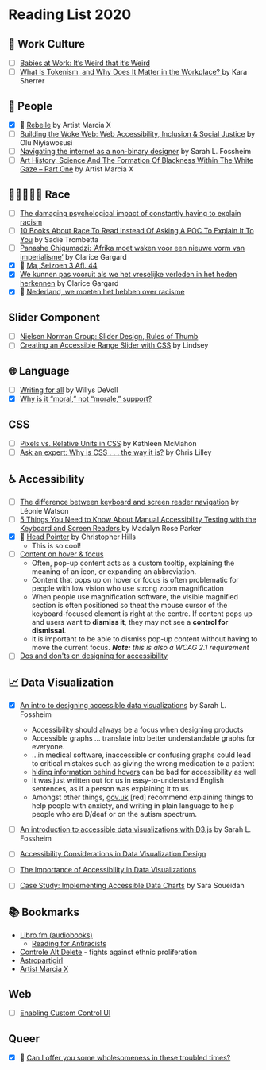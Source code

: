 # Reading List 2020

## 🏢 Work Culture

- [ ] [Babies at Work: It’s Weird that it’s Weird](https://medium.com/@wifelette/babies-at-work-its-weird-that-it-s-weird-b285b070d456)
- [ ] [What Is Tokenism, and Why Does It Matter in the Workplace? ](https://business.vanderbilt.edu/news/2018/02/26/tokenism-in-the-workplace/) by Kara Sherrer

## 🙂 People

- [x] 📼 [Rebelle](https://www.youtube.com/watch?v=KDPt9Bb2pFU) by Artist Marcia X
- [ ] [Building the Woke Web: Web Accessibility, Inclusion & Social Justice](https://alistapart.com/article/building-the-woke-web/) by Olu Niyiawosusi
- [ ] [Navigating the internet as a non-binary designer](https://fossheim.io/writing/posts/non-binary-design/) by Sarah L. Fossheim
- [ ] [Art History, Science And The Formation Of Blackness Within The White Gaze – Part One](https://history.expert/the-formation-of-blackness/) by Artist Marcia X

## 👩🏿‍🤝‍🧑🏻 Race

- [ ] [The damaging psychological impact of constantly having to explain racism](https://metro.co.uk/2020/02/25/psychological-impact-constantly-explain-racism-12147969/?ito=article.desktop.share.bottom.twitter)
- [ ] [10 Books About Race To Read Instead Of Asking A POC To Explain It To You](https://www.bustle.com/entertainment/10-books-about-race-to-read-instead-of-asking-a-person-of-color-to-explain-things-to-you-8548796) by Sadie Trombetta
- [ ] [Panashe Chigumadzi: ‘Afrika moet waken voor een nieuwe vorm van imperialisme’](https://www.amnesty.nl/wordt-vervolgd/panashe-chigumadzi-toekomst-van-afrika) by Clarice Gargard
- [x] 📼 [Ma, Seizoen 3 Afl. 44](https://www.npostart.nl/m/01-06-2020/KN_1714121)
- [x] [We kunnen pas vooruit als we het vreselijke verleden in het heden herkennen](https://www.vn.nl/clarice-gargard-verleden-heden/) by Clarice Gargard
- [x] 📼 [Nederland, we moeten het hebben over racisme](https://www.youtube.com/watch?v=tCQ0Y4DFHY0)

## Slider Component

- [ ] [Nielsen Norman Group: Slider Design, Rules of Thumb](https://www.nngroup.com/articles/gui-slider-controls/)
- [ ] [Creating an Accessible Range Slider with CSS](https://www.a11ywithlindsey.com/blog/creating-accessible-range-slider-css) by Lindsey

## 🌐 Language

- [ ] [Writing for all](https://medium.com/gusto-design/writing-for-all-3e82c504b694) by Willys DeVoll
- [x] [Why is it “moral,” not “morale,” support?](https://www.grammarphobia.com/blog/2010/11/moral-morale.html)

## CSS

- [ ] [Pixels vs. Relative Units in CSS](https://www.24a11y.com/2019/pixels-vs-relative-units-in-css-why-its-still-a-big-deal/) by Kathleen McMahon
- [ ] [Ask an expert: Why is CSS . . . the way it is?](https://increment.com/frontend/ask-an-expert-why-is-css-the-way-it-is/) by Chris Lilley

## ♿ Accessibility

- [ ] [The difference between keyboard and screen reader navigation](https://tink.uk/the-difference-between-keyboard-and-screen-reader-navigation/) by Léonie Watson
- [ ] [5 Things You Need to Know About Manual Accessibility Testing with the Keyboard and Screen Readers ](https://dev.to/madalynrose/5-things-you-need-to-know-about-manual-accessibility-testing-with-the-keyboard-and-screen-readers-3512) by Madalyn Rose Parker 
- [x] 📼 [Head Pointer](https://www.youtube.com/watch?v=NL0x-b6zZ8Y) by Christopher Hills
	- This is so cool!
- [ ] [Content on hover & focus](https://accessuse.eu/en/Content-hover-focus.html)
	- Often, pop-up content acts as a custom tooltip, explaining the meaning of an icon, or expanding an abbreviation.
	- Content that pops up on hover or focus is often problematic for people with low vision who use strong zoom magnification
	- When people use magnification software, the visible magnified section is often positioned so theat the mouse cursor of the keyboard-focused element is right at the centre. If content pops up and users want to **dismiss it**, they may not see a **control for dismissal**.
	- it is important to be able to dismiss pop-up content without having to move the current focus. _**Note:** this is also a WCAG 2.1 requirement_
- [ ] [Dos and don'ts on designing for accessibility](https://accessibility.blog.gov.uk/2016/09/02/dos-and-donts-on-designing-for-accessibility/)
	
## 📈 Data Visualization

- [x] [An intro to designing accessible data visualizations](https://fossheim.io/writing/posts/accessible-dataviz-design/) by Sarah L. Fossheim
	- Accessibility should always be a focus when designing products
	- Accessible graphs ... translate into better understandable graphs for everyone.
	- ...in medical software, inaccessible or confusing graphs could lead to critical mistakes such as giving the wrong medication to a patient
	- [hiding information behind hovers](https://accessuse.eu/en/Content-hover-focus.html) can be bad for accessibility as well
	- It was just written out for us in easy-to-understand English sentences, as if a person was explaining it to us.
	- Amongst other things, [gov.uk](https://accessibility.blog.gov.uk/2016/09/02/dos-and-donts-on-designing-for-accessibility/) [red] recommend explaining things to help people with anxiety, and writing in plain language to help people who are D/deaf or on the autism spectrum.
- [ ] [An introduction to accessible data visualizations with D3.js](https://fossheim.io/writing/posts/accessible-dataviz-d3-intro/) by Sarah L. Fossheim
- [ ] [Accessibility Considerations in Data Visualization Design](https://keen.io/blog/accessibility-in-data-vis/)
- [ ] [The Importance of Accessibility in Data Visualizations](https://psmag.com/social-justice/how-to-make-visiualizations-more-accessible)
- [ ] [Case Study: Implementing Accessible Data Charts](https://www.sarasoueidan.com/blog/accessible-data-charts-for-khan-academy-2018-annual-report/) by Sara Soueidan



## 📚 Bookmarks

- [Libro.fm (audiobooks)](https://libro.fm/)
	- [Reading for Antiracists](https://blog.libro.fm/reading-for-antiracists/)
- [Controle Alt Delete](https://controlealtdelete.nl/) - fights against ethnic proliferation
- [Astropartigirl](https://astropartigirl.com/)
- [Artist Marcia X](https://www.artistmarciax.com/)

## Web

- [ ] [Enabling Custom Control UI](https://github.com/MicrosoftEdge/MSEdgeExplainers/blob/main/ControlUICustomization/explainer.md)

## Queer

- [x] 📼 [Can I offer you some wholesomeness in these troubled times? ](https://www.tiktok.com/@gay_alien_king/video/6834895290651249925?u_code=d2i2065kjm6e81&preview_pb=0&language=en&_d=d2i22l5jkalaf3&share_item_id=6834895290651249925&timestamp=1591661804&user_id=6613535872682278918&utm_source=copy&utm_campaign=client_share&utm_medium=android&share_app_name=musically&share_iid=6833632300527273733&source=h5_m)
